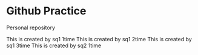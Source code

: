 # Github Practice

Personal repository

This is created by sq1 1time
This is created by sq1 2time
This is created by sq1 3time
This is created by sq2 1time
